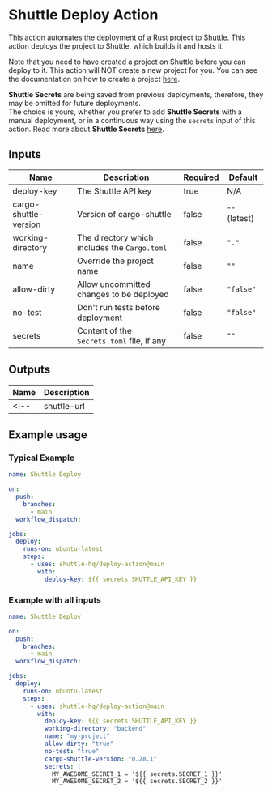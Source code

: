 # Shuttle Deploy Action

This action automates the deployment of a Rust project to [Shuttle](https://www.shuttle.rs/). This action deploys the project to Shuttle, which builds it and hosts it.

Note that you need to have created a project on Shuttle before you can deploy to it. This action will NOT create a new project for you.
You can see the documentation on how to create a project [here](https://docs.shuttle.rs/introduction/quick-start).

**Shuttle Secrets** are being saved from previous deployments, therefore, they may be omitted for future deployments.  
The choice is yours, whether you prefer to add **Shuttle Secrets** with a manual deployment, or in a continuous way using the `secrets` input of this action.
Read more about **Shuttle Secrets** [here](https://docs.shuttle.rs/resources/shuttle-secrets).

## Inputs

| Name                  | Description | Required | Default |
|-----------------------| --- | --- | --- |
| deploy-key            | The Shuttle API key | true | N/A |
| cargo-shuttle-version | Version of cargo-shuttle | false | `""` (latest) |
| working-directory     | The directory which includes the `Cargo.toml` | false | `"."` |
| name                  | Override the project name | false | `""` |
| allow-dirty           | Allow uncommitted changes to be deployed | false | `"false"` |
| no-test               | Don't run tests before deployment | false | `"false"` |
| secrets               | Content of the `Secrets.toml` file, if any | false | `""` |

## Outputs

| Name | Description |
| --- | --- |
<!-- | shuttle-url | The URL of the deployed project | -->

## Example usage

### Typical Example

```yaml
name: Shuttle Deploy

on:
  push:
    branches:
      - main
  workflow_dispatch:

jobs:
  deploy:
    runs-on: ubuntu-latest
    steps:
      - uses: shuttle-hq/deploy-action@main
        with:
          deploy-key: ${{ secrets.SHUTTLE_API_KEY }}
```

### Example with all inputs

```yaml
name: Shuttle Deploy

on:
  push:
    branches:
      - main
  workflow_dispatch:

jobs:
  deploy:
    runs-on: ubuntu-latest
    steps:
      - uses: shuttle-hq/deploy-action@main
        with:
          deploy-key: ${{ secrets.SHUTTLE_API_KEY }}
          working-directory: "backend"
          name: "my-project"
          allow-dirty: "true"
          no-test: "true"
          cargo-shuttle-version: "0.28.1"
          secrets: |
            MY_AWESOME_SECRET_1 = '${{ secrets.SECRET_1 }}'
            MY_AWESOME_SECRET_2 = '${{ secrets.SECRET_2 }}'
```
